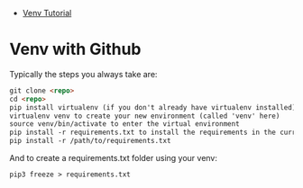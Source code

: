- [Venv Tutorial](https://docs.python.org/3/tutorial/venv.html)
# Venv with Github #

Typically the steps you always take are:
```markdown
git clone <repo>
cd <repo>
pip install virtualenv (if you don't already have virtualenv installed)
virtualenv venv to create your new environment (called 'venv' here)
source venv/bin/activate to enter the virtual environment
pip install -r requirements.txt to install the requirements in the current environment or alternatively
pip install -r /path/to/requirements.txt
```

And to create a requirements.txt folder using your venv:
```markdown
pip3 freeze > requirements.txt
```
